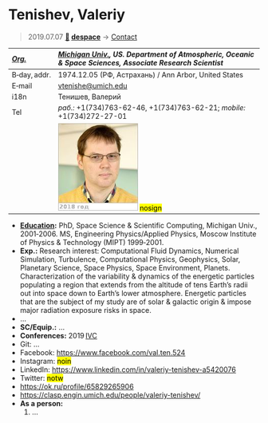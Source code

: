 # Tenishev, Valeriy
> 2019.07.07 **[🚀](../index/index.md) [despace](index.md)** → [Contact](contact.md)

|*[Org.](contact.md)*|*[Michigan Univ.](zz_michigan_univ.md), US. Department of Atmospheric, Oceanic & Space Sciences, Associate Research Scientist*|
|:--|:--|
|B‑day, addr.| 1974.12.05 (РФ, Астрахань) / Ann Arbor, United States |
|E‑mail| <vtenishe@umich.edu> |
|i18n| Тенишев, Валерий |
|Tel|*раб.:* +1(734)763-62-46, +1(734)763-62-21; *mobile:* +1(734)272-27-01 |
|| [![](f/contact/t/tenishev_001_photo_thumb.jpg)](f/contact/t/tenishev_001_photo.jpg) <mark>nosign</mark> |

   - **[Education](edu.md):** PhD, Space Science & Scientific Computing, Michigan Univ., 2001‑2006. MS, Engineering Physics/Applied Physics, Moscow Institute of Physics & Technology (MIPT) 1999‑2001.
   - **Exp.:** Research interest: Computational Fluid Dynamics, Numerical Simulation, Turbulence, Computational Physics, Geophysics, Solar, Planetary Science, Space Physics, Space Environment, Planets. Characterization of the variability & dynamics of the energetic particles populating a region that extends from the altitude of tens Earth’s radii out into space down to Earth’s lower atmosphere. Energetic particles that are the subject of my study are of solar & galactic origin & impose major radiation exposure risks in space.
   - …
   - **SC/Equip.:** …
   - **Conferences:** 2019 [IVC](ivc_2019.md)
   - Git: …
   - Facebook: <https://www.facebook.com/val.ten.524>
   - Instagram: <mark>noin</mark>
   - LinkedIn: <https://www.linkedin.com/in/valeriy-tenishev-a5420076>
   - Twitter: <mark>notw</mark>
   - <https://ok.ru/profile/65829265906>
   - <https://clasp.engin.umich.edu/people/valeriy-tenishev/>
   - **As a person:**
      1. …
